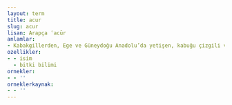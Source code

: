 ```yaml
---
layout: term
title: acur
slug: acur
lisan: Arapça ʿacūr
anlamlar:
- Kabakgillerden, Ege ve Güneydoğu Anadolu’da yetişen, kabuğu çizgili ve tüylü, yeşil veya sarımtırak, üzeri yeşil lekeli, bir yıllık, otsu, irice bir meyve (Cucumis flexuosus)
ozellikler:
- - isim
  - bitki bilimi
ornekler:
- - ''
orneklerkaynak:
- - ''
---
```

